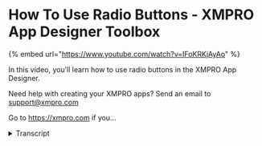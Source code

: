 # How To Use Radio Buttons - XMPRO App Designer Toolbox
{% embed url="https://www.youtube.com/watch?v=IFoKRKjAyAo" %}



In this video, you’ll learn how to use radio buttons in the XMPRO App Designer.

Need help with creating your XMPRO apps? Send an email to support@xmpro.com

Go to https://xmpro.com if you...
<details>
<summary>Transcript</summary>In this video, you’ll learn how to use radio buttons in the XMPRO App Designer.

Need help with creating your XMPRO apps? Send an email to support@xmpro.com

Go to https://xmpro.com if you...
hi and welcome to another training video

from XM pro today we will be looking at

how to use the radio buttons component

as a prerequisite I'd recommend going

through the video on how to create data

sources before watching this video the

radio buttons component can be found in

the basic section of the blocks this

component doesn't look like much on the

designer because I haven't added any

data yet to add data go to the data

source accordion item of the block

properties and then you can choose

static items or a dynamic data source

I'm going to go with dynamic data to

begin with and then you choose your data

source I have created this data source

previously and then you go into the data

tab and choose your display expression

this is the column that's going to show

up as the label and then the value

expression this is what the value of the

item that you select is going to be now

if I just save this and launch then we

can see how this looks so we've got a

list of people and you can click on one

of them to select them there are a

couple of properties that you can change

appearance visible is self-explanatory

and then orientation if I say horizontal

then the radio buttons are going to go

left to right instead of top to bottom

there's also disabled in the behavior so

if I launch this with horizontal this is

how it looks I'm going to drag in

another radio buttons to show you the

static items so if you go into data

source and change the mode to static

items then it gives you a grid where you

can add your items here

I'll sort by value just to be there we

go yep so we've got three items in here

if we save this and launch why is it

okay then we've got John Becky and David

for the second radio button opponent and

the original ones still there this has

been how to use the radio buttons

component
</details>